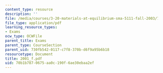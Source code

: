 ```yaml
---
content_type: resource
description: ''
file: /media/courses/3-20-materials-at-equilibrium-sma-5111-fall-2003/70b1b7870675aa0c190f6ae30ebaa2ef_2001_f.pdf
file_type: application/pdf
learning_resource_types:
- Exams
ocw_type: OCWFile
parent_title: Exams
parent_type: CourseSection
parent_uid: 730fb542-0117-c7f8-370b-d6f9a95b6b18
resourcetype: Document
title: 2001_f.pdf
uid: 70b1b787-0675-aa0c-190f-6ae30ebaa2ef
---
```

